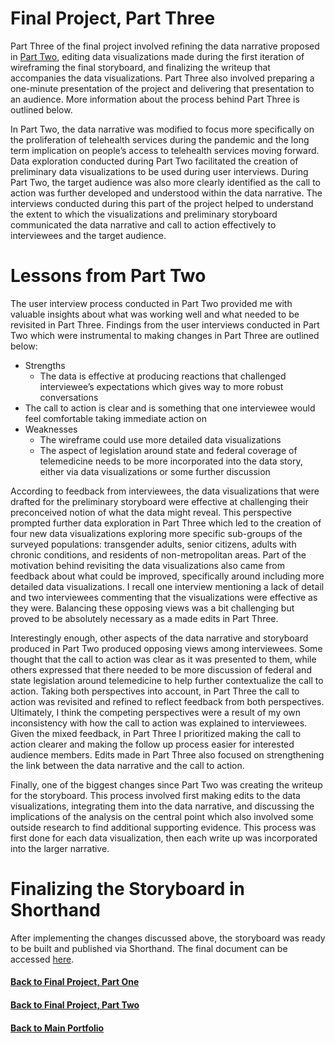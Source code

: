 # Final Project, Part Three #

Part Three of the final project involved refining the data narrative proposed in [Part Two](https://gisgomez.github.io/Gomez-Portfolio-2022/FinalProjectPart2), editing data visualizations made during the first iteration of wireframing the final storyboard, and finalizing the writeup that accompanies the data visualizations. Part Three also involved preparing a one-minute presentation of the project and delivering that presentation to an audience. More information about the process behind Part Three is outlined below. 

In Part Two, the data narrative was modified to focus more specifically on the proliferation of telehealth services during the pandemic and the long term implication on people’s access to telehealth services moving forward. Data exploration conducted during Part Two facilitated the creation of preliminary data visualizations to be used during user interviews. During Part Two, the target audience was also more clearly identified as the call to action was further developed and understood within the data narrative. The interviews conducted during this part of the project helped to understand the extent to which the visualizations and preliminary storyboard communicated the data narrative and call to action effectively to interviewees and the target audience. 

# Lessons from Part Two #
The user interview process conducted in Part Two provided me with valuable insights about what was working well and what needed to be revisited in Part Three. Findings from the user interviews conducted in Part Two which were instrumental to making changes in Part Three are outlined below: 

* Strengths
  * The data is effective at producing reactions that challenged interviewee’s expectations which gives way to more robust conversations 
 * The call to action is clear and is something that one interviewee would feel comfortable taking immediate action on 
* Weaknesses
  * The wireframe could use more detailed data visualizations
  * The aspect of legislation around state and federal coverage of telemedicine needs to be more incorporated into the data story, either via data visualizations or some further discussion 

According to feedback from interviewees, the data visualizations that were drafted for the preliminary storyboard were effective at challenging their preconceived notion of what the data might reveal. This perspective prompted further data exploration in Part Three which led to the creation of four new data visualizations exploring more specific sub-groups of the surveyed populations: transgender adults, senior citizens, adults with chronic conditions, and residents of non-metropolitan areas. Part of the motivation behind revisiting the data visualizations also came from feedback about what could be improved, specifically around including more detailed data visualizations. I recall one interview mentioning a lack of detail and two interviewees commenting that the visualizations were effective as they were. Balancing these opposing views was a bit challenging but proved to be absolutely necessary as a made edits in Part Three. 

Interestingly enough, other aspects of the data narrative and storyboard produced in Part Two produced opposing views among interviewees. Some thought that the call to action was clear as it was presented to them, while others expressed that there needed to be more discussion of federal and state legislation around telemedicine to help further contextualize the call to action. Taking both perspectives into account, in Part Three the call to action was revisited and refined to reflect feedback from both perspectives. Ultimately, I think the competing perspectives were a result of my own inconsistency with how the call to action was explained to interviewees. Given the mixed feedback, in Part Three I prioritized making the call to action clearer and making the follow up process easier for interested audience members. Edits made in Part Three also focused on strengthening the link between the data narrative and the call to action. 

Finally, one of the biggest changes since Part Two was creating the writeup for the storyboard. This process involved first making edits to the data visualizations, integrating them into the data narrative, and discussing the implications of the analysis on the central point which also involved some outside research to find additional supporting evidence. This process was first done for each data visualization, then each write up was incorporated into the larger narrative.

# Finalizing the Storyboard in Shorthand #
After implementing the changes discussed above, the storyboard was ready to be built and published via Shorthand. The final document can be accessed [here](https://carnegiemellon.shorthandstories.com/telemedicine-covid-and-beyond/index.html). 



#### [Back to Final Project, Part One](https://gisgomez.github.io/Gomez-Portfolio-2022/FinalProject) ####

#### [Back to Final Project, Part Two](https://gisgomez.github.io/Gomez-Portfolio-2022/FinalProjectPart2) ####

#### [Back to Main Portfolio](https://gisgomez.github.io/Gomez-Portfolio-2022) ####
